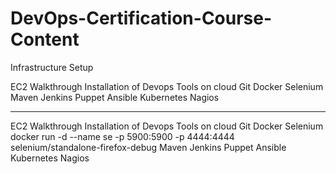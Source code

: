 # DevOps-Certification-Course-Content

Infrastructure Setup

EC2 Walkthrough
Installation of Devops Tools on cloud
Git
Docker
Selenium
Maven
Jenkins
Puppet
Ansible
Kubernetes
Nagios

-----------------------------------

EC2 Walkthrough
Installation of Devops Tools on cloud
Git
Docker
Selenium
  docker run -d --name se -p 5900:5900  -p 4444:4444 selenium/standalone-firefox-debug
Maven
Jenkins
Puppet
Ansible
Kubernetes
Nagios
